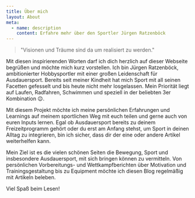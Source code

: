 ```yaml
---
title: Über mich
layout: About
meta:
  - name: description
    content: Erfahre mehr über den Sportler Jürgen Ratzenböck
---
```


> "Visionen und Träume sind da um realisiert zu werden."

Mit diesen inspirierenden Worten darf ich dich herzlich auf dieser Webseite begrüßen und möchte mich kurz vorstellen.
Ich bin Jürgen Ratzenböck, ambitionierter Hobbysportler mit einer großen Leidenschaft für Ausdauersport. Bereits seit meiner Kindheit hat mich Sport mit all seinen Facetten gefesselt und bis heute nicht mehr losgelassen. Mein Priorität liegt auf Laufen, Radfahren, Schwimmen und speziell in der beliebten 3er Kombination 😉.

Mit diesem Projekt möchte ich meine persönlichen Erfahrungen und Learnings auf meinem sportlichen Weg mit euch teilen und gerne auch von euren Inputs lernen. Egal ob Ausdauersport bereits zu deinem Freizeitprogramm gehört oder du erst am Anfang stehst, um Sport in deinen Alltag zu integrieren, bin ich sicher, dass dir der eine oder andere Artikel weiterhelfen kann.

Mein Ziel ist es die vielen schönen Seiten die Bewegung, Sport und insbesondere Ausdauersport, mit sich bringen können zu vermitteln. Von persönlichen Vorbereitungs- und Wettkampfberichten über Motivation und Trainingsgestaltung bis zu Equipment möchte ich diesen Blog regelmäßig mit Artikeln beleben.

Viel Spaß beim Lesen!
